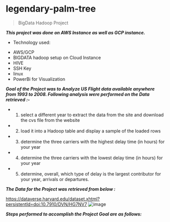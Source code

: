 # legendary-palm-tree
>BigData Hadoop Project 

***This project was done on AWS Instance as well as GCP instance.***
* Technology used:
- AWS/GCP 
- BIGDATA hadoop setup on Cloud Instance
- HIVE
- SSH Key
- linux
- PowerBi for Visualization

***Goal of the Project was to Analyze US Flight data available  anywhere from 1993 to 2008. Following analysis were performed on the Data retrieved :-***

- 1.	select a different year to extract the data from the site and download the cvs file from the website 

- 2.	load it  into a Hadoop table and display a sample of the loaded rows

- 3.	determine the three carriers with the highest delay time (in hours) for your year

- 4.	determine the three carriers with the lowest delay time (in hours) for your year

- 5.	determine, overall,  which type of delay is the largest contributor for your year, arrivals or departures.


***The Data for the Project was retrieved from below :***

https://dataverse.harvard.edu/dataset.xhtml?persistentId=doi:10.7910/DVN/HG7NV7
![image](https://user-images.githubusercontent.com/57934790/148485198-673c96f9-0779-4e3e-a4e7-ab7dd2343448.png)

***Steps performed to accomplish the Project Goal are as follows:***

